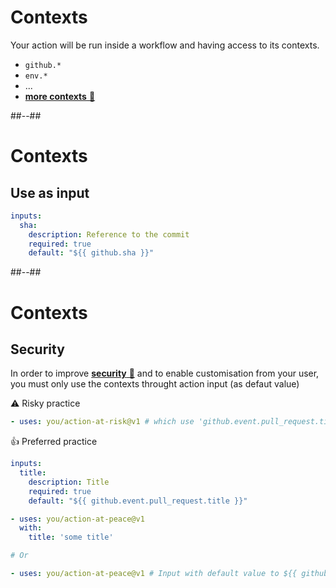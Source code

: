 <!-- .slide: -->

# Contexts

Your action will be run inside a workflow and having access to its contexts.

- `github.*`
- `env.*`
- ...
- [**more contexts** 🔗](https://docs.github.com/en/actions/learn-github-actions/contexts)

##--##

# Contexts

## Use as input

```yaml
inputs:
  sha:
    description: Reference to the commit
    required: true
    default: "${{ github.sha }}"
```

##--##

# Contexts

## Security

In order to improve [**security** 🔗](https://docs.github.com/en/actions/security-guides/security-hardening-for-github-actions#understanding-the-risk-of-script-injections) and to enable customisation from your user, you must only use the contexts throught action input (as defaut value)

⚠️ Risky practice

```yaml
- uses: you/action-at-risk@v1 # which use 'github.event.pull_request.title' directly
```

👍 Preferred practice

```yaml
inputs:
  title:
    description: Title
    required: true
    default: "${{ github.event.pull_request.title }}"
```

```yaml
- uses: you/action-at-peace@v1
  with:
    title: 'some title'

# Or

- uses: you/action-at-peace@v1 # Input with default value to ${{ github.event.pull_request.title }}
```
